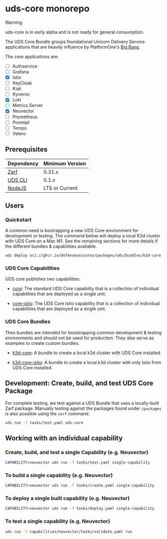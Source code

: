 # uds-core monorepo

> [!WARNING]  
> uds-core is in early alpha and is not ready for general consumption.

The UDS Core Bundle groups foundational Unicorn Delivery Service applications that are heavily influence by PlatformOne's [Big Bang](https://repo1.dso.mil/big-bang/bigbang).

The core applications are:

- [ ] Authservice
- [ ] Grafana
- [x] Istio
- [ ] KeyCloak
- [ ] Kiali
- [ ] Kyverno
- [x] Loki
- [ ] Metrics Server
- [x] Neuvector
- [ ] Prometheus
- [ ] Promtail
- [ ] Tempo
- [ ] Velero

## Prerequisites

<!-- table -->

| Dependency                                                     | Minimum Version |
| -------------------------------------------------------------- | --------------- |
| [Zarf](https://github.com/defenseunicorns/zarf/releases)       | 0.31.x          |
| [UDS CLI](https://github.com/defenseunicorns/uds-cli/releases) | 0.1.x           |
| [NodeJS](https://nodejs.org/en/download/)                      | LTS or Current  |

<!-- endtable -->

## Users

### Quickstart

A common need is bootrapping a new UDS Core environment for development or testing. The command below will deploy a local K3d cluster with UDS Core on a Mac M1. See the remaining sections for more details if the different bundles & capabilities available.

```bash
uds deploy oci://ghcr.io/defenseunicorns/packages/uds/bundles/k3d-core:0.1.0-arm64
```

### UDS Core Capabilities

UDS core publishes two capabilities:

- [core](./packages/standard/README.md): The standard UDS Core capability that is a collection of individual capabilities that are deployed as a single unit.

- [core-istio](./packages/istio/README.md): The UDS Core Istio capability that is a collection of individual capabilities that are deployed as a single unit.

### UDS Core Bundles

Thes bundles are intended for boostrapping common development & testing environments and should not be used for produciton. They also serve as examples to create custom bundles.

- [k3d-core](./bundles/k3d-core/README.md): A bundle to create a local k3d cluster with UDS Core installed.

- [k3d-core-istio](./bundles/k3d-core-istio/README.md): A bundle to create a local k3d cluster with only Istio from UDS Core installed.

## Development: Create, build, and test UDS Core Package

For complete testing, we test against a UDS Bundle that uses a locally-built Zarf package. Manually testing against the packages found under `/packages` is also possible using the `zarf` command.

```bash
uds run -f tasks/test.yaml uds-core
```

## Working with an individual capability

### Create, build, and test a single Capability (e.g. Neuvector)

```bash
CAPABILITY=neuvector uds run -f tasks/test.yaml single-capability
```

### To build a single capability (e.g. Neuvector)

```bash
CAPABILITY=neuvector uds run -f tasks/create.yaml single-capability
```

### To deploy a single built capability (e.g. Neuvector)

```bash
CAPABILITY=neuvector uds run -f tasks/deploy.yaml single-capability
```

### To test a single capability (e.g. Neuvector)

```bash
uds run -f capabilities/neuvector/tasks/validate.yaml run
```
